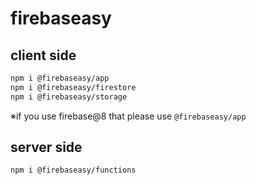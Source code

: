 # firebaseasy

## client side

```bash
npm i @firebaseasy/app
npm i @firebaseasy/firestore
npm i @firebaseasy/storage
```

※if you use firebase@8 that please use `@firebaseasy/app`

## server side

```bash
npm i @firebaseasy/functions
```
